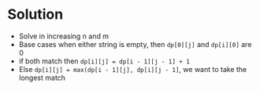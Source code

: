 # Solution
- Solve in increasing n and m
- Base cases when either string is empty, then `dp[0][j]` and `dp[i][0]` are 0
- if both match then `dp[i][j] = dp[i - 1][j - 1] + 1`
- Else `dp[i][j] = max(dp[i - 1][j], dp[i][j - 1]`, we want to take the longest match